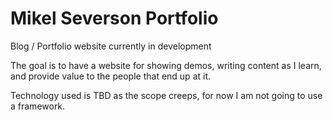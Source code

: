 # Mikel Severson Portfolio
Blog / Portfolio website currently in development

The goal is to have a website for showing demos, writing content as I learn, and provide value to the people that end up at it.

Technology used is TBD as the scope creeps, for now I am not going to use a framework.
